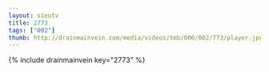 ```yaml
--- 
layout: sieutv
title: 2773
tags: ["002"]
thumb: http://drainmainvein.com/media/videos/tmb/000/002/773/player.jpg
---
```

{% include drainmainvein key="2773" %} 
